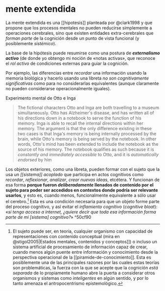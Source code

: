 # mente extendida
La mente extendida es una [[hipotesis]] planteada por @clark1998 y que propone que los procesos mentales no pueden reducirse simplemente a operaciones cerebrales, sino que existen entidades extra-cerebrales que *forman parte* de la cognición desde un punto de vista funcional (y posiblemente *sistémico*).

La base de la hipótesis puede resumirse como una postura de ***externalismo activo*** (de donde yo obtengo mi noción de «notas activas», que reconoce el *rol activo* de condiciones externas para guiar la cognición.

Por ejemplo, las diferencias entre *recordar* una información usando la memoria biológica y hacerlo usando una libreta *no son cognitivamente significativas* como para no considerarlas equivalentes (aunque claramente no pueden considerarse operacionalmente iguales).

Experimento mental de Otto e Inga

>The fictional characters Otto and Inga are both travelling to a museum simultaneously. Otto has Alzheimer's disease, and has written all of his directions down in a notebook to serve the function of his memory. Inga is able to recall the internal directions within her memory. The argument is that the only difference existing in these two cases is that Inga's memory is being internally processed by the brain, while Otto's memory is being served by the notebook. In other words, Otto's mind has been extended to include the notebook as the source of his memory. The notebook qualifies as such because it is _constantly and immediately accessible_ to Otto, and it is _automatically endorsed_ by him

Los objetos exteriores, como una libreta, pueden formar con el sujeto que la usa un *[[sistema]] acoplado* que participa en actos cognitivos como *recordar*, *reflexionar*, *analizar*, *crear nuevas ideas*, etcétera. Y funcionan de esa forma **porque fueron *deliberadamente* llenados de contenido por el sujeto para poder ser accedidos en contextos donde podría ser relevante usarlos**, y esto es, cuando menos, funcionalmente equivalente a sólo usar el cerebro.[^1] Esta es una condición necesaria para que un objeto forme parte del proceso cognitivo, y así evitar el *inflamiento cognitivo* (*cognitive bloat*): «*si tengo acceso a internet, ¿quiere decir que toda esa información forma parte de mi [sistema] cognitivo?*» ^50cf90

 [^1]: El sujeto puede ser, en teoría, cualquier organismo con capacidad de representaciones con contenido conceptual (mira en @stigol2005|Estados mentales, contenidos y conceptos]]) o incluso un sistema artificial de procesamiento de información capaz de crear, cuando menos algún puente entre información y conocimiento desde la perspectiva operacional de la [[piramide-de-conocimiento]]. Esta es posiblemente una de las principales razones por las cuales estas teorías son problemáticas, la fuerza con la que se acepte que la cognición *está separada* de lo propiamente humano abre la puerta a considerar otros organismos y sistemas como *inteligentes* en algún sentido, y por lo tanto amenaza el antropocentrismo epistemológico.